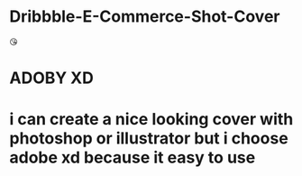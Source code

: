 # Dribbble-E-Commerce-Shot-Cover
😘

<h1>ADOBY XD<h1/>
  i can create a nice looking cover with photoshop or illustrator but i choose adobe xd because it easy to use
